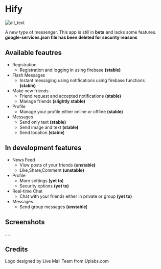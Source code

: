 # Hify

![alt_text](https://github.com/lvamsavarthan/Hify/blob/master/preview.png) 

A new type of messenger. This app is still in **beta** and lacks some features.
**google-services.json file has been deleted for security reasons**

## Available feautres

* Registration
  - Registration and logging in using firebase **(stable)**
* Flash Messages
  - Instant messaging using notifications using firebase functions **(stable)**
* Make new friends
  - Friend request and accepted notifications **(stable)**
  - Manage friends **(slightly stable)**
* Profile
  - Manage your profile either online or offline **(stable)**
* Messages
  - Send only text **(stable)**
  - Send image and text **(stable)**
  - Send location **(stable)**

## In development features

* News Feed
  - View posts of your friends **(unstable)**
  - Like,Share,Comment **(unstable)**
* Profile
  - More settings **(yet to)**
  - Security options **(yet to)**
* Real-time Chat
  - Chat with your friends either in private or group **(yet to)**
* Messages
  - Send group messages **(unstable)**

## Screenshots

....

## Credits

Logo designed by Live Mail Team from Uplabs.com
